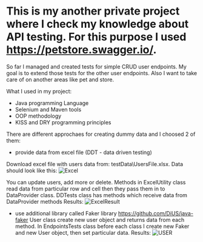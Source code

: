 # This is my another private project where I check my knowledge about API testing. For this purpose I used https://petstore.swagger.io/. 

So far I managed and created tests for simple CRUD user endpoints.
My goal is to extend those tests for the other user endpoints. Also I want to take care of on another areas like pet and store.

What I used in my project:
- Java programming Language
- Selenium and Maven tools
- OOP methodology
- KISS and DRY programming principles

There are different approchaes for creating dummy data and I choosed 2 of them:
- provide data from excel file (DDT - data driven testing)


Download excel file with users data from: testData\\UsersFile.xlsx. Data should look like this:
![Excel](https://github.com/user-attachments/assets/632dee17-4b5a-4246-91f0-412d66840adf)

You can update users, add more or delete. 
Methods in ExcelUtility class read data from particular row and cell then they pass them in to DataProvider class.
DDTests class has methods which receive data from DataProvider methods
Results:
![ExcelResult](https://github.com/user-attachments/assets/5fe101c3-b077-4674-9584-dfc23e898c53)


- use additional library called Faker library
https://github.com/DiUS/java-faker
User class create new user object and returns data from each method. In EndpointsTests class before each class I create new Faker and new User object, then set particular data.
Results:
![USER](https://github.com/user-attachments/assets/2c5e6ee8-de90-42cd-9b23-d5107272970a)

























